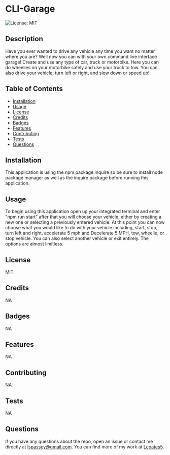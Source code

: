 # CLI-Garage
  ![License: MIT](https://img.shields.io/badge/License-MIT-yellow.svg)

  ## Description
  Have you ever wanted to drive any vehicle any time you want no matter where you are? Well now you can with your own command line interface garage! Create and use any type of car, truck or motorbike. Here you can do wheelies on your motorbike safely and use your truck to tow. You can also drive your vehicle, turn left or right, and slow down or speed up!

  ## Table of Contents
  * [Installation](#installation)
  * [Usage](#usage)
  * [License](#license)
  * [Credits](#credits)
  * [Badges](#badges)
  * [Features](#features)
  * [Contributing](#contributing)
  * [Tests](#tests)
  * [Questions](#questions)
  
  ## Installation
  This application is using the npm package inquire so be sure to install node package manager as well as the inquire package before running this application.

  ## Usage
  To begin using this application open up your  integrated terminal and enter "npm run start" after that you will choose your vehicle, either by creating a new one or selecting a previously entered vehicle. At this point you can now choose what you would like to do with your vehicle including, start, stop, turn left and right, accelerate 5 mph and Decelerate 5 MPH, tow, wheelie, or stop vehicle. You can also select another vehicle or exit entirely. The options are almost limitless. 

  ## License
  MIT

  ## Credits
  NA

  ## Badges
  NA
  
  ## Features
  NA

  ## Contributing
  NA

  ## Tests
  NA

  ## Questions
  If you have any questions about the repo, open an issue or contact me directly at [lspassey@gmail.com](mailto:lspassey@gmail.com). 
  You can find more of my work at [Lcoates5](https://github.com/Lcoates5).
  